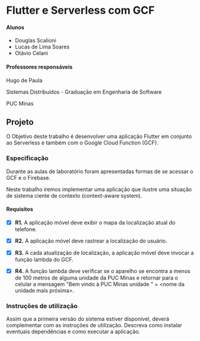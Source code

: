 # Flutter e Serverless com GCF

#### Alunos

- Douglas Scalioni
- Lucas de Lima Soares
- Otávio Celani

#### Professores responsáveis

Hugo de Paula

Sistemas Distribuídos - Graduação em Engenharia de Software

PUC Minas

## Projeto

O Objetivo deste trabalho é desenvolver uma aplicação Flutter em conjunto ao Serverless e também com o Google Cloud Function (GCF).

### Especificação

Durante as aulas de laboratório foram apresentadas formas de se acessar o GCF e o Firebase.

Neste trabalho iremos implementar uma aplicação que ilustre uma situação de sistema ciente de contexto (context-aware system).

#### Requisitos

- [X] **R1.** A aplicação móvel deve exibir o mapa da localização atual do telefone.

- [X] **R2.** A aplicação móvel deve rastrear a localização do usuário.

- [X] **R3.** A cada atualização de localização, a aplicação móvel deve invocar a função lambda do GCF.

- [X] **R4.** A função lambda deve verificar se o aparelho se encontra a menos de 100 metros de alguma unidade da PUC Minas e retornar para o celular a mensagem
      "Bem vindo à PUC Minas unidade " + <nome da unidade mais próxima>.

### Instruções de utilização

Assim que a primeira versão do sistema estiver disponível, deverá complementar com as instruções de utilização. Descreva como instalar eventuais dependências e como executar a aplicação.
